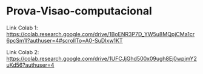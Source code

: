# Prova-Visao-computacional


Link Colab 1:
https://colab.research.google.com/drive/1BoENR3P7D_YW5u8MQpjCMa1cr6pcSm1l?authuser=4#scrollTo=A0-SuDIxw1KT

Link Colab 2:
https://colab.research.google.com/drive/1UFCJjGhd500x09ugh8Ej0wpjmY2uKd56?authuser=4
